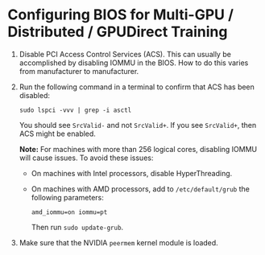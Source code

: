 # Configuring BIOS for Multi-GPU / Distributed / GPUDirect Training

1. Disable PCI Access Control Services (ACS). This can usually be accomplished
   by disabling IOMMU in the BIOS. How to do this varies from manufacturer to
   manufacturer.

1. Run the following command in a terminal to confirm that ACS has been
   disabled:

       sudo lspci -vvv | grep -i asctl

   You should see `SrcValid-` and not `SrcValid+`. If you see `SrcValid+`,
   then ACS might be enabled.

   **Note:** For machines with more than 256 logical cores, disabling IOMMU
   will cause issues. To avoid these issues:

   - On machines with Intel processors, disable HyperThreading.
   - On machines with AMD processors, add to `/etc/default/grub` the following
     parameters:

         amd_iommu=on iommu=pt

     Then run `sudo update-grub`.

1. Make sure that the NVIDIA `peermem` kernel module is loaded.
